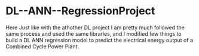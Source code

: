 # DL--ANN--RegressionProject

Here Just like with the athother DL project I am pretty much followed the same process and used the same libraries, and I modified few things to build a DL ANN regression model to predict the electrical energy output of a Combined Cycle Power Plant.
